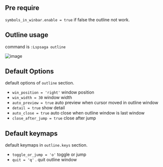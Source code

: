 ## Pre require

`symbols_in_winbar.enable = true` if false the outline not work.

## Outline usage

command is `:Lspsaga outline`

![image](https://github.com/nvimdev/lspsaga.nvim/assets/41671631/a6c81350-3282-4e3a-b373-5e6216f1d83f)

## Default Options

default options of `outline` section.
  
- `win_position = 'right'`     window position
- `win_width = 30`             window width
- `auto_preview = true`        auto preview when cursor moved in outline window
- `detail = true`              show detail
- `auto_close = true`          auto close when outline window is last window
- `close_after_jump = true`    close after jump

## Default keymaps

default keymaps in `outline.keys` section.

- `toggle_or_jump = 'o'`       toggle or jump
- `quit = 'q'` .               quit outline window